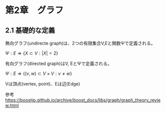# 第2章　グラフ

## 2.1 基礎的な定義
無向グラフ(undirecte graph)は、2つの有限集合V,Eと関数Ψで定義される。

$\Psi:E\Rightarrow\{X\subset V: |X| = 2\}$

有向グラフ(directed graph)はV, EとΨで定義される。

$\Psi:E\Rightarrow\{(v,w)\subset V \times V: v \neq w\}$

Vは頂点(vertex, point)、Eは辺(Edge)

参考
https://boostjp.github.io/archive/boost_docs/libs/graph/graph_theory_review.html